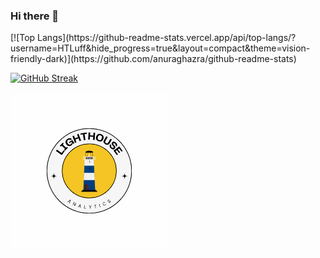 ### Hi there 👋
<div style="display:flex;flex-direction:row;align-items:center;">
[![Top Langs](https://github-readme-stats.vercel.app/api/top-langs/?username=HTLuff&hide_progress=true&layout=compact&theme=vision-friendly-dark)](https://github.com/anuraghazra/github-readme-stats)  
</div>

[![GitHub Streak](http://github-readme-streak-stats.herokuapp.com?user=HTLuff&theme=dark&background=000000)](https://git.io/streak-stats)

<div style="display:flex; flex-direction:row;">
  <img src="https://github.com/HTLuff/lighthouse/blob/main/logo.png" style="width:50%;height:auto;" />
</div>
